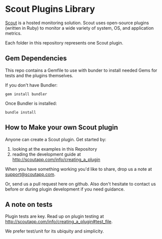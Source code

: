 Scout Plugins Library
=====================

[Scout](http://scoutapp.com) is a hosted monitoring solution. Scout uses open-source plugins (written in Ruby)
to monitor a wide variety of system, OS, and application metrics.

Each folder in this repository represents one Scout plugin.

Gem Dependencies 
----------------

This repo contains a Gemfile to use with bunder to install needed Gems for tests and the plugins themselves. 

If you don't have Bundler:

    gem install bundler

Once Bundler is installed:

    bundle install

How to Make your own Scout plugin
---------------------------------

Anyone can create a Scout plugin. Get started by:

1. looking at the examples in this Repository
2. reading the development guide at http://scoutapp.com/info/creating_a_plugin

When you have something working you'd like to share, drop us a note at <support@scoutapp.com>.

Or, send us a pull request here on github. Also don't hesitate to contact us before or during
plugin development if you need guidance.


A note on tests
---------------

Plugin tests are key. Read up on plugin testing at http://scoutapp.com/info/creating_a_plugin#test_file.

We prefer test/unit for its ubiquity and simplicity. 
